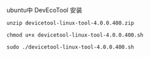 
ubuntu中 DevEcoTool 安装
```
unzip devicetool-linux-tool-4.0.0.400.zip

chmod u+x devicetool-linux-tool-4.0.0.400.sh

sudo ./devicetool-linux-tool-4.0.0.400.sh
```